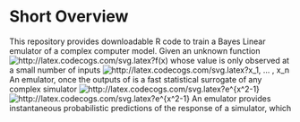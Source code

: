 # Short Overview
This repository provides downloadable R code to train a Bayes Linear emulator of a complex computer model. 
Given an unknown function 
<img src="http://latex.codecogs.com/svg.latex?f(x)" title="http://latex.codecogs.com/svg.latex?f(x)" />
whose value is only observed at a small number of inputs 
<img src="http://latex.codecogs.com/svg.latex?x_1,&space;...&space;,&space;x_n" title="http://latex.codecogs.com/svg.latex?x_1, ... , x_n" />
An emulator, once the outputs of is a fast statistical surrogate of any complex simulator 
<img src="http://latex.codecogs.com/svg.latex?e^{x^2-1}" title="http://latex.codecogs.com/svg.latex?e^{x^2-1}" />
<img src="http://latex.codecogs.com/svg.latex?e^{x^2-1}" title="http://latex.codecogs.com/svg.latex?e^{x^2-1}" />
An emulator provides instantaneous probabilistic predictions of the response of a simulator, which 
